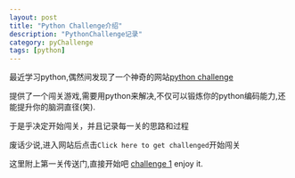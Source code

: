 ```yaml
---
layout: post
title: "Python Challenge介绍"
description: "PythonChallenge记录"
category: pyChallenge
tags: [python]
---
```


最近学习python,偶然间发现了一个神奇的网站[python challenge](http://www.pythonchallenge.com/)

提供了一个闯关游戏,需要用python来解决,不仅可以锻炼你的python编码能力,还能提升你的脑洞直径(笑).

于是乎决定开始闯关，并且记录每一关的思路和过程

废话少说,进入网站后点击`Click here to get challenged`开始闯关

这里附上第一关传送门,直接开始吧  [challenge 1](http://www.pythonchallenge.com/pc/def/0.html)  enjoy it.
